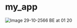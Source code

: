 # my_app
![Image 29-10-2566 BE at 01 20](https://github.com/DusitaSungklinhom/Nintendo-Amiibo/assets/120545258/57ecf30e-f25c-41e2-bdbe-8df9150f41a9)

